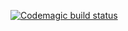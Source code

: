 [![Codemagic build status](https://api.codemagic.io/apps/631c15b498bf0a625f4ba1fa/631c1922aa5e71f8c8009681>/status_badge.svg)](https://codemagic.io/apps/631c15b498bf0a625f4ba1fa/631c1922aa5e71f8c8009681/latest_build)

